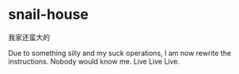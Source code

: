 # snail-house
我家还蛮大的


Due to something silly and my suck operations, I am now rewrite the instructions.
Nobody would know me.
Live Live Live.
